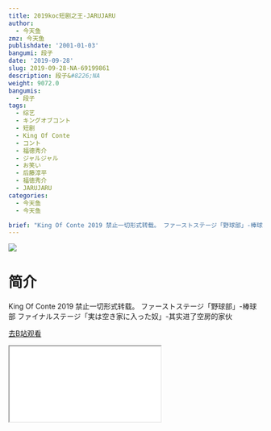 ```yaml
---
title: 2019koc短剧之王-JARUJARU
author:
  - 今天鱼
zmz: 今天鱼
publishdate: '2001-01-03'
bangumi: 段子
date: '2019-09-28'
slug: 2019-09-28-NA-69199861
description: 段子&#8226;NA
weight: 9072.0
bangumis:
  - 段子
tags:
  - 综艺
  - キングオブコント
  - 短剧
  - King Of Conte
  - コント
  - 福德秀介
  - ジャルジャル
  - お笑い
  - 后藤淳平
  - 福徳秀介
  - JARUJARU
categories:
  - 今天鱼
  - 今天鱼

brief: "King Of Conte 2019 禁止一切形式转载。 ファーストステージ「野球部」-棒球部 ファイナルステージ「実は空き家に入った奴」-其实进了空房的家伙"
---
```

![](https://i.imgur.com/KwwZxy9.jpg)
# 简介  
King Of Conte 2019
禁止一切形式转载。
ファーストステージ「野球部」-棒球部
ファイナルステージ「実は空き家に入った奴」-其实进了空房的家伙  

[去B站观看](https://www.bilibili.com/video/av69199861/)
<div class ="resp-container"><iframe class="testiframe" src="//player.bilibili.com/player.html?aid=69199861"", scrolling="no", allowfullscreen="true" > </iframe></div> 
